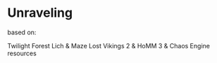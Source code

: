 Unraveling
==============

based on:

Twilight Forest Lich & Maze
Lost Vikings 2 & HoMM 3 & Chaos Engine resources

